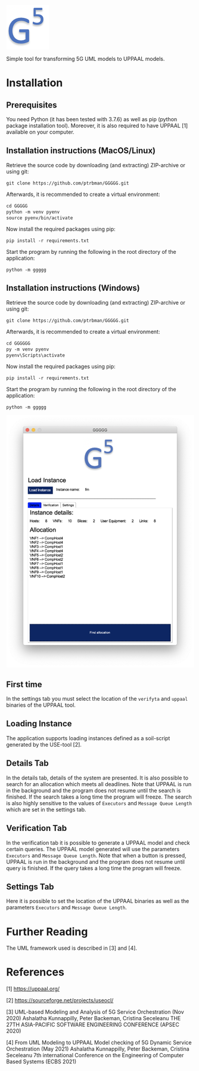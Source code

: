 ![GGGGG](https://raw.githubusercontent.com/ptrbman/ggggg/master/ggggg/resources/logo.png)

Simple tool for transforming 5G UML models to UPPAAL models.

# Installation 

## Prerequisites
You need Python (it has been tested with 3.7.6) as well as pip (python package installation tool). Moreover, it is also required to have UPPAAL [1] available on your computer.

## Installation instructions (MacOS/Linux)
Retrieve the source code by downloading (and extracting) ZIP-archive or using git:

```console
git clone https://github.com/ptrbman/GGGGG.git
```

Afterwards, it is recommended to create a virtual environment:

```console
cd GGGGG
python -m venv pyenv
source pyenv/bin/activate
```

Now install the required packages using pip:

```console
pip install -r requirements.txt
```
Start the program by running the following in the root directory of the application:
```console
python -m ggggg
```

## Installation instructions (Windows)
Retrieve the source code by downloading (and extracting) ZIP-archive or using git:

```console
git clone https://github.com/ptrbman/GGGGG.git
```

Afterwards, it is recommended to create a virtual environment:

```console
cd GGGGGG
py -m venv pyenv
pyenv\Scripts\activate
```

Now install the required packages using pip:

```console
pip install -r requirements.txt
```

Start the program by running the following in the root directory of the application:
```console
python -m ggggg
```

![GGGGG Window](https://raw.githubusercontent.com/ptrbman/ggggg/master/ggggg/resources/screenshot.png)

## First time
In the settings tab you must select the location of the `verifyta` and `uppaal` binaries of the UPPAAL tool.

## Loading Instance
The application supports loading instances defined as a soil-script generated by the USE-tool [2]. 

## Details Tab
In the details tab, details of the system are presented. It is also possible to search for an allocation which meets all deadlines. Note that UPPAAL is run in the background and the program does not resume until the search is finished. If the search takes a long time the program will freeze. The search is also highly sensitive to the values of `Executors` and `Message Queue Length` which are set in the settings tab.

## Verification Tab
In the verification tab it is possible to generate a UPPAAL model and check certain queries. The UPPAAL model generated will use the parameters `Executors` and `Message Queue Length`. Note that when a button is pressed, UPPAAL is run in the background and the program does not resume until query is finished. If the query takes a long time the program will freeze.

## Settings Tab
Here it is possible to set the location of the UPPAAL binaries as well as the parameters `Executors` and `Message Queue Length`.

# Further Reading
The UML framework used is described in [3] and [4].

# References
[1] https://uppaal.org/

[2] https://sourceforge.net/projects/useocl/

[3] UML-based Modeling and Analysis of 5G Service Orchestration (Nov 2020)
Ashalatha Kunnappilly, Peter Backeman, Cristina Seceleanu
THE 27TH ASIA-PACIFIC SOFTWARE ENGINEERING CONFERENCE (APSEC 2020)

[4] From UML Modeling to UPPAAL Model checking of 5G Dynamic Service Orchestration (May 2021)
Ashalatha Kunnappilly, Peter Backeman, Cristina Seceleanu
7th international Conference on the Engineering of Computer Based Systems (ECBS 2021)

